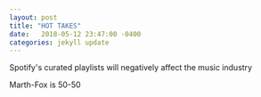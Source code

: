 ```yaml
---
layout: post
title: "HOT TAKES"
date:   2018-05-12 23:47:00 -0400
categories: jekyll update
---
```


Spotify's curated playlists will negatively affect the music industry

Marth-Fox is 50-50
